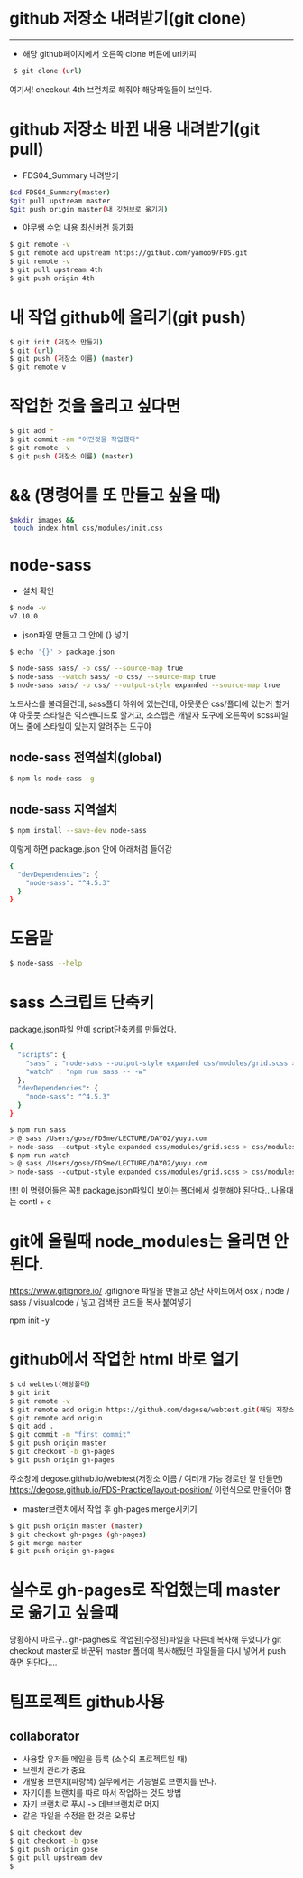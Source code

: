 # github 저장소 내려받기(git clone)
---
- 해당 github페이지에서 오른쪽 clone 버튼에 url카피
```bash
 $ git clone (url)
```
여기서! checkout 4th 브런치로 해줘야 해당파일들이 보인다.

# github 저장소 바뀐 내용 내려받기(git pull)
- FDS04_Summary 내려받기
```bash
$cd FDS04_Summary(master)
$git pull upstream master
$git push origin master(내 깃허브로 옮기기)
```
- 야무쌤 수업 내용 최신버전 동기화
```bash
$ git remote -v
$ git remote add upstream https://github.com/yamoo9/FDS.git
$ git remote -v
$ git pull upstream 4th
$ git push origin 4th
```

# 내 작업 github에 올리기(git push)
```bash
$ git init (저장소 만들기)
$ git (url)
$ git push (저장소 이름) (master)
$ git remote v
```

# 작업한 것을 올리고 싶다면
```bash
$ git add *
$ git commit -am "어떤것을 작업했다"
$ git remote -v
$ git push (저장소 이름) (master)
```


# && (명령어를 또 만들고 싶을 때)
```bash
$mkdir images &&
 touch index.html css/modules/init.css
```

# node-sass
- 설치 확인
```bash
$ node -v
v7.10.0
```
- json파일 만들고 그 안에 {} 넣기
```bash
$ echo '{}' > package.json
```
```bash
$ node-sass sass/ -o css/ --source-map true
$ node-sass --watch sass/ -o css/ --source-map true
$ node-sass sass/ -o css/ --output-style expanded --source-map true
```
노드사스를 불러올건데, sass폴더 하위에 있는건데, 아웃풋은 css/폴더에 있는거 할거야
아웃풋 스타일은 익스펜디드로 할거고, 소스맵은 개발자 도구에 오른쪽에 scss파일 어느 줄에 스타일이 있는지 알려주는 도구야

## node-sass 전역설치(global)
```bash
$ npm ls node-sass -g
```

## node-sass 지역설치
```bash
$ npm install --save-dev node-sass
```
이렇게 하면 package.json 안에 아래처럼 들어감
```bash
{
  "devDependencies": {
    "node-sass": "^4.5.3"
  }
}
```

# 도움말
```bash
$ node-sass --help
```

# sass 스크립트 단축키
package.json파일 안에 script단축키를 만들었다.
```bash
{
  "scripts": {
    "sass" : "node-sass --output-style expanded css/modules/grid.scss > css/modules/grid.css",
    "watch" : "npm run sass -- -w"
  },
  "devDependencies": {
    "node-sass": "^4.5.3"
  }
}
```
```bash
$ npm run sass
> @ sass /Users/gose/FDSme/LECTURE/DAY02/yuyu.com
> node-sass --output-style expanded css/modules/grid.scss > css/modules/grid.css
$ npm run watch
> @ sass /Users/gose/FDSme/LECTURE/DAY02/yuyu.com
> node-sass --output-style expanded css/modules/grid.scss > css/modules/grid.css
```
!!!! 이 명령어들은 꼭!! package.json파일이 보이는 폴더에서 실행해야 된단다..
나올때는 contl + c


# git에 올릴때 node_modules는 올리면 안된다.
<https://www.gitignore.io/>
.gitignore 파일을 만들고 상단 사이트에서 osx / node / sass / visualcode / 넣고 검색한 코드들 복사 붙여넣기




npm init -y


# github에서 작업한 html 바로 열기

```bash
$ cd webtest(해당폴더)
$ git init
$ git remote -v
$ git remote add origin https://github.com/degose/webtest.git(해당 저장소 url복붙)
$ git remote add origin
$ git add .
$ git commit -m "first commit"
$ git push origin master
$ git checkout -b gh-pages
$ git push origin gh-pages

```
주소창에 degose.github.io/webtest(저장소 이름 / 여러개 가능 경로만 잘 만들면)
https://degose.github.io/FDS-Practice/layout-position/ 이런식으로 만들어야 함

- master브랜치에서 작업 후 gh-pages merge시키기
```bash
$ git push origin master (master)
$ git checkout gh-pages (gh-pages)
$ git merge master 
$ git push origin gh-pages
```

# 실수로 gh-pages로 작업했는데 master로 옮기고 싶을때
당황하지 마르구.. gh-paghes로 작업된(수정된)파일을 다른데 복사해 두었다가 
git checkout master로 바꾼뒤
master 폴더에 복사해뒀던 파일들을 다시 넣어서 push 하면 된단다....


# 팀프로젝트 github사용

## collaborator
- 사용할 유저들 메일을 등록 (소수의 프로젝트일 때)
- 브랜치 관리가 중요
- 개발용 브랜치(파랑색) 실무에서는 기능별로 브랜치를 딴다.
- 자기이름 브랜치를 따로 따서 작업하는 것도 방법
- 자기 브랜치로 푸시 -> 데브브랜치로 머지
- 같은 파일을 수정을 한 것은 오류남
```bash
$ git checkout dev
$ git checkout -b gose 
$ git push origin gose
$ git pull upstream dev
$ 
```